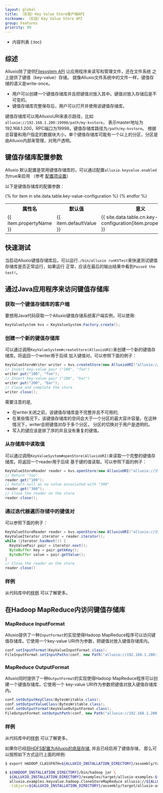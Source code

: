 ```yaml
---
layout: global
title: （实验）Key Value Store客户端API
nickname: （实验）Key Value Store API
group: Features
priority: 99
---
```


* 内容列表
{:toc}

## 综述
Alluxio除了提供[Filesystem API](File-System-API.html) 让应用程序来读写和管理文件，还在文件系统
之上提供了键值（key-value）存储。
就像Alluxio文件系统中的文件一样，键值存储的语义是write-once。

* 用户可以创建一个键值存储库并且把键值对放入其中。键值对放入存储后是不可变的。
* 键值存储库完整保存后，用户可以打开并使用该键值存储库。

键值存储库可以用AlluxioURI来表示路径，比如`alluxio://192.168.1.200:19998/path/my-kvstore`，
表示master地址为192.168.1.200，RPC端口为19998，键值存储库路径为`/path/my-kvstore`。
根据总容量和用户指定的数据块大小，单个键值存储库可能有一个以上的分区，分区是由Alluxio内部来管理，对用户透明。

## 键值存储库配置参数

Alluxio 默认配置是禁用键值存储库的，可以通过配置`alluxio.keyvalue.enabled`为true来启用 （参考
[配置项设置](Configuration-Settings.html)）

以下是键值存储库的配置参数：

<table class="table table-striped">
<tr><th>属性名</th><th>默认值</th><th>意义</th></tr>
{% for item in site.data.table.key-value-configuration %}
  <tr>
    <td>{{ item.propertyName }}</td>
    <td>{{ item.defaultValue }}</td>
    <td>{{ site.data.table.cn.key-value-configuration[item.propertyName] }}</td>
  </tr>
{% endfor %}
</table>

## 快速测试

当启动Alluxio键值存储库后，可以运行`./bin/alluxio runKVTest`来快速测试键值存储库是否正常运行，如果运行
正常，应该在最后的输出结果中看到`Passed the test!`。

## 通过Java应用程序来访问键值存储库

### 获取一个键值存储库的客户端

要想用Java代码获取一个Alluxio键值存储系统客户端实例，可以使用:

```java
KeyValueSystem kvs = KeyValueSystem.Factory.create();
```

### 创建一个新的键值存储库

可以通过调用`KeyValueSystem#createStore(AlluxioURI)`来创建一个新的键值存储库。将返回一个writer用于后续
加入键值对。可以参照下面的例子：

```java
KeyValueStoreWriter writer = kvs.createStore(new AlluxioURI("alluxio://192.168.1.200:19998/path/my-kvstore"));
// Insert key-value pair ("100", "foo")
writer.put("100", "foo");
// Insert key-value pair ("200", "bar")
writer.put("200", "bar");
// Close and complete the store
writer.close();
```

需要注意的是,

* 在writer关闭之前，该键值存储库是不完整并且不可用的;
* 在某些情况下，该键值存储库的空间会大于一个分区的最大容许容量。在这种情况下，writer会把键值对存于多个分区，
分区的切换对于用户是透明的。
* 写入的键应该是排了序的并且没有重复的键值。

### 从存储库中读取值

可以通过调用`KeyValueSystem#openStore(AlluxioURI)`来读取一个完整的键值存储库。将返回一个reader用于后续
基于键的值读取。可以参照下面的例子：

```java
KeyValueStoreReader reader = kvs.openStore(new AlluxioURI("alluxio://192.168.1.200:19998/path/kvstore/"));
// Return "foo"
reader.get("100");
// Return null as no value associated with "300"
reader.get("300");
// Close the reader on the store
reader.close();
```

### 通过迭代器遍历存储中的键值对

可以参照下面的例子：

```java
KeyValueStoreReader reader = kvs.openStore(new AlluxioURI("alluxio://192.168.1.200:19998/path/kvstore/"));
KeyValueIterator iterator = reader.iterator();
while (iterator.hasNext()) {
  KeyValuePair pair = iterator.next();
  ByteBuffer key = pair.getkKey();
  ByteBuffer value = pair.getValue();
}
// Close the reader on the store
reader.close()
```

### 样例

从代码库中的[样例](https://github.com/Alluxio/alluxio/tree/master/examples/src/main/java/alluxio/examples/keyvalue)
 可以了解更多。

## 在Hadoop MapReduce内访问键值存储库

### MapReduce InputFormat

Alluxio提供了一种`InputFormat`的实现使得Hadoop MapReduce程序可以访问键值存储库。它使用一个key-value
URI作为参数，把键值对放入键值存储库内。

```java
conf.setInputFormat(KeyValueInputFormat.class);
FileInputFormat.setInputPaths(conf, new Path("alluxio://192.168.1.200:19998/input-store"));
```


### MapReduce OutputFormat
Alluxio同时提供了一种`OutputFormat`的实现使得Hadoop MapReduce程序可以创建一个键值存储库。它使用一个
key-value URI作为参数把键值对放入键值存储库内。

```java
conf.setOutputKeyClass(BytesWritable.class);
conf.setOutputValueClass(BytesWritable.class);
conf.setOutputFormat(KeyValueOutputFormat.class);
FileOutputFormat.setOutputPath(conf, new Path("alluxio://192.168.1.200:19998/output-store"));
```

### 样例

从代码库中的[样例](https://github.com/Alluxio/alluxio/blob/master/examples/src/main/java/alluxio/examples/keyvalue/hadoop/CloneStoreMapReduce.java)
 可以了解更多。

如果你已经[将HDFS配置为Alluxio的底层存储](Configuring-Alluxio-with-HDFS.html), 并且已经启用了键值存储，
那么可以按照如下方式运行上面的样例:

```bash
$ export HADOOP_CLASSPATH=${ALLUXIO_INSTALLATION_DIRECTORY}/assembly/target/alluxio-assemblies-${ALLUXIO_VERSION}-jar-with-dependencies.jar

$ ${HADOOP_INSTALLATION_DIRECTORY}/bin/hadoop jar \
  ${ALLUXIO_INSTALLATION_DIRECTORY}/examples/target/alluxio-examples-${ALLUXIO_VERSION}.jar \
  alluxio.examples.keyvalue.hadoop.CloneStoreMapReduce alluxio://${ALLUXIO_MASTER}:${PORT}/${INPUT_KEY_VALUE_STORE_PATH} alluxio://${ALLUXIO_MASTER}:${PORT}/${OUTPUT_KEY_VALUE_STORE_PATH} \
  -libjars=${ALLUXIO_INSTALLATION_DIRECTORY}/assembly/target/alluxio-assemblies-${ALLUXIO_VERSION}-jar-with-dependencies.jar
```

